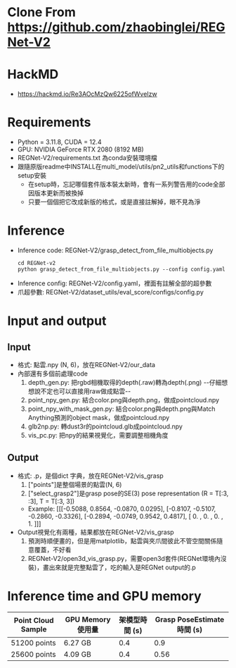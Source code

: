 # Clone From https://github.com/zhaobinglei/REGNet-V2
# HackMD
* https://hackmd.io/Re3AOcMzQw6225ofWveIzw
# Requirements
* Python = 3.11.8, CUDA = 12.4
* GPU: NVIDIA GeForce RTX 2080 (8192 MB)
* REGNet-V2/requirements.txt 為conda安裝環境檔
* 跟隨原版readme中INSTALL在multi_model/utils/pn2_utils和functions下的setup安裝
    * 在setup時，忘記哪個套件版本裝太新時，會有一系列警告用的code全部因版本更新而被換掉
    * 只要一個個把它改成新版的格式，或是直接註解掉，眼不見為淨

# Inference
* Inference code: REGNet-V2/grasp_detect_from_file_multiobjects.py
    ```
    cd REGNet-v2
    python grasp_detect_from_file_multiobjects.py --config config.yaml
    ```
* Inference config: REGNet-V2/config.yaml，裡面有註解全部的超參數
* 爪超參數: REGNet-V2/dataset_utils/eval_score/configs/config.py

# Input and output
## Input
* 格式: 點雲.npy (N, 6)，放在REGNet-V2/our_data
* 內部還有多個前處理code
    1. depth_gen.py: 把rgbd相機取得的depth(.raw)轉為depth(.png)   --仔細想想說不定也可以直接用raw做成點雲--
    2. point_npy_gen.py: 結合color.png與depth.png，做成pointcloud.npy
    3. point_npy_with_mask_gen.py: 結合color.png與depth.png與Match Anything預測的object mask，做成pointcloud.npy
    4. glb2np.py: 轉dust3r的pointcloud.glb成pointcloud.npy
    5. vis_pc.py: 把npy的結果視覺化，需要調整相機角度

## Output
* 格式: .p，是個dict 字典，放在REGNet-V2/vis_grasp
    1. ["points"]是整個場景的點雲(N, 6)
    2. ["select_grasp2"]是grasp pose的SE(3) pose representation (R = T[:3, :3], T = T[:3, 3])
    * Example: 
        [[[-0.5088,  0.8564, -0.0870,  0.0295],
        [-0.8107, -0.5107, -0.2860, -0.3326],
        [-0.2894, -0.0749,  0.9542,  0.4817],
        [ 0.     ,  0.     ,  0.     ,  1.    ]]]
* Output視覺化有兩種，結果都放在REGNet-V2/vis_grasp
    1. 預測時順便畫的，但是用matplotlib，點雲與夾爪間彼此不管空間關係隨意覆蓋，不好看
    2. REGNet-V2/open3d_vis_grasp.py，需要open3d套件(REGNet環境內沒裝)，畫出來就是完整點雲了，吃的輸入是REGNet output的.p

# Inference time and GPU memory
| Point Cloud Sample | GPU Memory 使用量 | 架模型時間 (s) | Grasp PoseEstimate 時間 (s)|
|-|-|-|-|
| 51200 points           | 6.27 GB            | 0.4            | 0.9  |
| 25600 points           | 4.09 GB            | 0.4            | 0.56 |